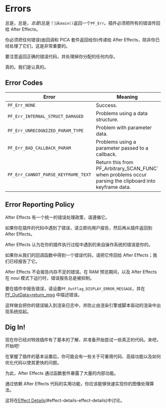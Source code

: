 # Errors

总是，总是，_总是_(总是！)从`main()`返回一个`PF_Err`。插件必须把所有的错误传回给 After Effects。

你必须把任何错误(由回调和 PICA 套件返回给你)传递给 After Effects，除非你已经处理了它们，这是非常重要的。

要注意返回正确的错误代码，并处理掉你分配的任何内存。

真的。我们是认真的。

## Error Codes

| **Error**                            | **Meaning**                                                                                            |
| ------------------------------------ | ------------------------------------------------------------------------------------------------------ |
| `PF_Err_NONE `                       | Success.                                                                                               |
| `PF_Err_INTERNAL_STRUCT_DAMAGED `    | Problems using a data structure.                                                                       |
| `PF_Err_UNRECOGNIZED_PARAM_TYPE `    | Problem with parameter data.                                                                           |
| `PF_Err_BAD_CALLBACK_PARAM `         | Problems using a parameter passed to a callback.                                                       |
| `PF_Err_CANNOT_PARSE_KEYFRAME_TEXT ` | Return this from PF_Arbitrary_SCAN_FUNC` when problems occur parsing the clipboard into keyframe data. |

## Error Reporting Policy

After Effects 有一个统一的错误处理政策，请遵循它。

如果你在插件的代码中遇到了错误，请立即向用户报告，然后再从插件返回到 After Effects。

After Effects 认为在你的插件执行过程中遇到的来自操作系统的错误是你的。

如果你从我们的回调函数中得到一个错误代码，请把它传回给 After Effects；我们已经报告了它。

After Effects 不会报告内存不足的错误。在 RAM 预览期间，以及 After Effects 在 noui 模式下运行时，错误报告总是被抑制。

要在插件中报告错误，请设置`PF_OutFlag_DISPLAY_ERROR_MESSAGE`，并在[PF_OutData>return_msg](PF_OutData.html) 中描述错误。

这样做会把你的错误输入到渲染日志中，并防止由渲染引擎或脚本驱动的渲染中出现系统挂起。

## Dig In!

现在你已经对特效插件有了基本的了解，并准备开始尝试一些真正的代码。来吧，开始吧!

在掌握了插件的基本设置后，你可能会有一些关于可重用代码、高级功能以及如何优化代码以使其更快的问题。

为此，After Effects 通过函数套件暴露了大量的内部功能。

通过依赖 After Effects 代码的实用功能，你应该能够快速实现你的图像处理算法。

这将在[Effect Details](../effect-details/effect-details.html)(#effect-details-effect-details)中讨论。
